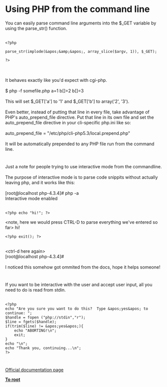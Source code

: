 # Using PHP from the command line



You can easily parse command line arguments into the $_GET variable by using the parse_str() function.<br><br>

```
<?php

parse_str(implode(&apos;&amp;&apos;, array_slice($argv, 1)), $_GET);

?>
```
<br><br>It behaves exactly like you&apos;d expect with cgi-php.<br><br>$ php -f somefile.php a=1 b[]=2 b[]=3<br><br>This will set $_GET[&apos;a&apos;] to &apos;1&apos; and $_GET[&apos;b&apos;] to array(&apos;2&apos;, &apos;3&apos;).<br><br>Even better, instead of putting that line in every file, take advantage of PHP&apos;s auto_prepend_file directive.  Put that line in its own file and set the auto_prepend_file directive in your cli-specific php.ini like so:<br><br>auto_prepend_file = "/etc/php/cli-php5.3/local.prepend.php"<br><br>It will be automatically prepended to any PHP file run from the command line.  

#

Just a note for people trying to use interactive mode from the commandline.<br><br>The purpose of interactive mode is to parse code snippits without actually leaving php, and it works like this:<br><br>[root@localhost php-4.3.4]# php -a<br>Interactive mode enabled<br><br>

```
<?php echo "hi!"; ?>
```

&lt;note, here we would press CTRL-D to parse everything we&apos;ve entered so far&gt;
hi!


```
<?php exit(); ?>
```
<br>&lt;ctrl-d here again&gt;<br>[root@localhost php-4.3.4]#<br><br>I noticed this somehow got ommited from the docs, hope it helps someone!  

#

If you want to be interactive with the user and accept user input, all you need to do is read from stdin.  <br><br>

```
<?php
echo "Are you sure you want to do this?  Type &apos;yes&apos; to continue: ";
$handle = fopen ("php://stdin","r");
$line = fgets($handle);
if(trim($line) != &apos;yes&apos;){
    echo "ABORTING!\n";
    exit;
}
echo "\n";
echo "Thank you, continuing...\n";
?>
```
  

#

[Official documentation page](https://www.php.net/manual/en/features.commandline.php)

**[To root](/README.md)**